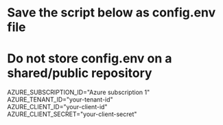 # Save the script below as config.env file
# Do not store config.env on a shared/public repository
AZURE_SUBSCRIPTION_ID="Azure subscription 1"<br>
AZURE_TENANT_ID="your-tenant-id"<br>
AZURE_CLIENT_ID="your-client-id"<br>
AZURE_CLIENT_SECRET="your-client-secret"
